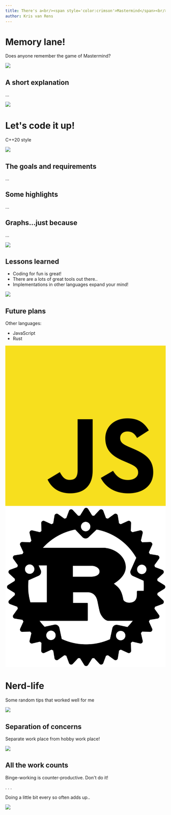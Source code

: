 ```yaml
---
title: There's a<br/><span style='color:crimson'>Mastermind</span><br/>in all of us..
author: Kris van Rens
---
```


# Memory lane!

Does anyone remember the game of Mastermind?

![](images/master-mind-box.png)

## A short explanation

...

![](images/master-mind-board.png)

# Let's code it up!

C++20 style

![](images/cplusplus-logo.png)

## The goals and requirements

...

## Some highlights

...

## Graphs...just because

...

![](images/graph.png)

## Lessons learned

* Coding for fun is great!
* There are a lots of great tools out there..
* Implementations in other languages expand your mind!

![](images/mind-blown.png)

## Future plans

Other languages:

* JavaScript
* Rust

![](images/javascript-logo.png)
![](images/rust-logo.png)

# Nerd-life

Some random tips that worked well for me

![](images/nerd.png)

## Separation of concerns

Separate work place from hobby work place!

![](images/workplace.png)

## All the work counts

Binge-working is counter-productive. Don't do it!

. . .

Doing a little bit every so often adds up..

![](images/sum.png)
